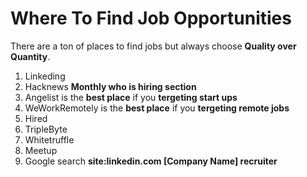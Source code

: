 # Where To Find Job Opportunities

There are a ton of places to find jobs but always choose **Quality over Quantity**.

1. Linkeding
2. Hacknews **Monthly who is hiring section**
3. Angelist is the **best place** if you **tergeting start ups**
4. WeWorkRemotely is the **best place** if you **tergeting remote jobs**
5. Hired
6. TripleByte
7. Whitetruffle
8. Meetup
9. Google search **site:linkedin.com [Company Name] recruiter**
